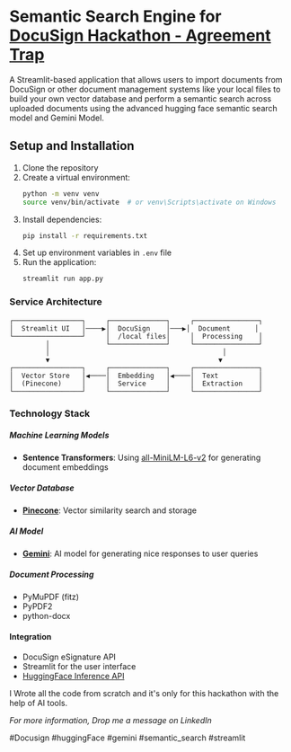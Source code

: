 # Semantic Search Engine for [DocuSign Hackathon - Agreement Trap](https://unlocked.devpost.com/)

A Streamlit-based application that allows users to import documents from DocuSign or other document management systems like your local files to build your own vector database and perform a semantic search across uploaded documents using the advanced hugging face semantic search model and Gemini Model.




## Setup and Installation

1. Clone the repository
2. Create a virtual environment:
   ```bash
   python -m venv venv
   source venv/bin/activate  # or venv\Scripts\activate on Windows
   ```
3. Install dependencies:
   ```bash
   pip install -r requirements.txt
   ```
4. Set up environment variables in `.env` file
5. Run the application:
   ```bash
   streamlit run app.py
   ```

### Service Architecture

```
┌─────────────────┐     ┌──────────────┐     ┌────────────────┐
│  Streamlit UI   │────▶│  DocuSign    │───▶│  Document      │
└─────────────────┘     │  /local files│     │  Processing    │
         │              └──────────────┘     └────────────────┘
         │                                           │
         ▼                                          ▼
┌─────────────────┐     ┌──────────────┐     ┌────────────────┐
│  Vector Store   │◀────│  Embedding   │◀────│  Text          │
│  (Pinecone)     │     │  Service     │     │  Extraction    │
└─────────────────┘     └──────────────┘     └────────────────┘
```

### Technology Stack
    
 ##### Machine Learning Models
 - **Sentence Transformers**: Using [all-MiniLM-L6-v2](https://huggingface.co/sentence-transformers/all-MiniLM-L6-v2) for generating document embeddings
 
 
 ##### Vector Database
 - **[Pinecone](https://www.pinecone.io/)**: Vector similarity search and storage
 
 ##### AI Model
 - **[Gemini](https://www.gemini.com/)**: AI model for generating nice responses to user queries
             

 ##### Document Processing
 - PyMuPDF (fitz)
 - PyPDF2
 - python-docx
 
 #### Integration
 - DocuSign eSignature API
 - Streamlit for the user interface
 - [HuggingFace Inference API](https://huggingface.co/docs/api-inference/index)



  I Wrote all the code from scratch and it's only for this hackathon with the help of AI tools.
   
   *For more information, Drop me a message on LinkedIn*

   #Docusign #huggingFace #gemini #semantic_search #streamlit
